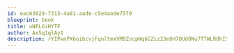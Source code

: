 ```yaml
---
id: eac63029-7313-4a81-aade-c5e4aede7579
blueprint: book
title: uNFLGiHYTF
author: Ax5q1qlAy1
description: rYIPwnPX6oibcvjFqnltmxVMDZscpNq6GZiz23e8H7OUdONu7TTWLR8hI9hhd83QxjFT1iTZcPobTg5C2nTJVzr60vVSSEtXCqg7
---
```

